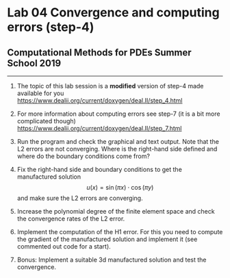 #  Lab 04 Convergence and computing errors (step-4)
## Computational Methods for PDEs Summer School 2019

* * * * *

1.  The topic of this lab session is a **modified** version of step-4 made
    available for you
    <https://www.dealii.org/current/doxygen/deal.II/step_4.html>

2.  For more information about computing errors see step-7 (it is a bit
    more complicated though)
    <https://www.dealii.org/current/doxygen/deal.II/step_7.html>

3.  Run the program and check the graphical and text output. Note that the L2
    errors are not converging.  Where is the right-hand side defined and where
    do the boundary conditions come from?

4.  Fix the right-hand side and boundary conditions to get the
    manufactured solution $$u(x) = \sin(\pi x )\cdot\cos(\pi y)$$ and
    make sure the L2 errors are converging.

5.  Increase the polynomial degree of the finite element space and check
    the convergence rates of the L2 error.

6.  Implement the computation of the H1 error. For this you need to
    compute the gradient of the manufactured solution and implement it
    (see commented out code for a start).

7.  Bonus: Implement a suitable 3d manufactured solution and test the
    convergence.
